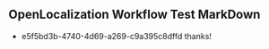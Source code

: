 ## OpenLocalization Workflow Test MarkDown
* e5f5bd3b-4740-4d69-a269-c9a395c8dffd thanks!

<!--HONumber=Aug16_HO3-->


